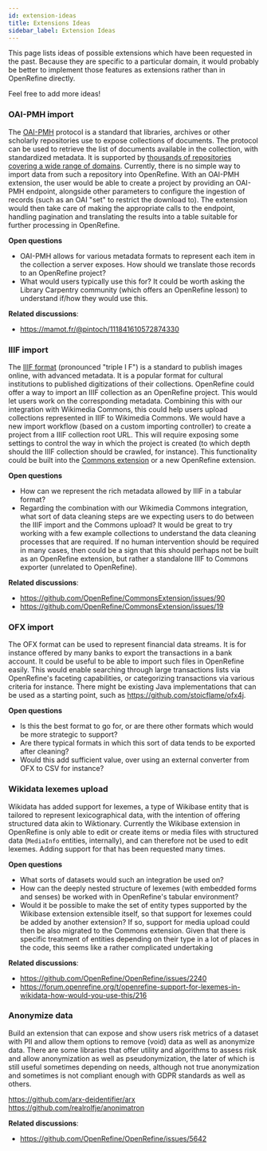 ```yaml
---
id: extension-ideas
title: Extensions Ideas
sidebar_label: Extension Ideas
---
```


This page lists ideas of possible extensions which have been requested in the past.
Because they are specific to a particular domain, it would probably be better to implement those features as extensions rather than in OpenRefine directly.

Feel free to add more ideas!

### OAI-PMH import

The [OAI-PMH](https://www.openarchives.org/pmh/) protocol is a standard that libraries, archives or other scholarly repositories use to expose collections of documents. The protocol can be used to retrieve the list of documents available in the collection, with standardized metadata.
It is supported by [thousands of repositories covering a wide range of domains](http://www.openarchives.org/Register/BrowseSites).
Currently, there is no simple way to import data from such a repository into OpenRefine. With an OAI-PMH extension, the user would be able to create a project by providing an OAI-PMH endpoint, alongside other parameters to configure the ingestion of records (such as an OAI "set" to restrict the download to). The extension would then take care of making the appropriate calls to the endpoint, handling pagination and translating the results into a table suitable for further processing in OpenRefine.

**Open questions**
* OAI-PMH allows for various metadata formats to represent each item in the collection a server exposes. How should we translate those records to an OpenRefine project?
* What would users typically use this for? It could be worth asking the Library Carpentry community (which offers an OpenRefine lesson) to understand if/how they would use this.

**Related discussions**: 
* https://mamot.fr/@pintoch/111841610572874330

### IIIF import

The [IIIF format](https://en.wikipedia.org/wiki/International_Image_Interoperability_Framework) (pronounced "triple I F") is a standard to publish images online, with advanced metadata. It is a popular format for cultural institutions to published digitizations of their collections. OpenRefine could offer a way to import an IIIF collection as an OpenRefine project. This would let users work on the corresponding metadata. Combining this with our integration with Wikimedia Commons, this could help users upload collections represented in IIIF to Wikimedia Commons.
We would have a new import workflow (based on a custom importing controller) to create a project from a IIIF collection root URL. This will require exposing some settings to control the way in which the project is created (to which depth should the IIIF collection should be crawled, for instance). This functionality could be built into the [Commons extension](https://github.com/OpenRefine/CommonsExtension) or a new OpenRefine extension.

**Open questions**
* How can we represent the rich metadata allowed by IIIF in a tabular format?
* Regarding the combination with our Wikimedia Commons integration, what sort of data cleaning steps are we expecting users to do between the IIIF import and the Commons upload? It would be great to try working with a few example collections to understand the data cleaning processes that are required. If no human intervention should be required in many cases, then could be a sign that this should perhaps not be built as an OpenRefine extension, but rather a standalone IIIF to Commons exporter (unrelated to OpenRefine).

**Related discussions**: 
* https://github.com/OpenRefine/CommonsExtension/issues/90
* https://github.com/OpenRefine/CommonsExtension/issues/19

### OFX import

The OFX format can be used to represent financial data streams. It is for instance offered by many banks to export the transactions in a bank account. It could be useful to be able to import such files in OpenRefine easily. This would enable searching through large transactions lists via OpenRefine's faceting capabilities, or categorizing transactions via various criteria for instance.
There might be existing Java implementations that can be used as a starting point, such as https://github.com/stoicflame/ofx4j. 

**Open questions**
* Is this the best format to go for, or are there other formats which would be more strategic to support?
* Are there typical formats in which this sort of data tends to be exported after cleaning?
* Would this add sufficient value, over using an external converter from OFX to CSV for instance?

### Wikidata lexemes upload

Wikidata has added support for lexemes, a type of Wikibase entity that is tailored to represent lexicographical data, with the intention of offering structured data akin to Wiktionary.
Currently the Wikibase extension in OpenRefine is only able to edit or create items or media files with structured data (`MediaInfo` entities, internally), and can therefore not be used to edit lexemes. Adding support for that has been requested many times.

**Open questions**
* What sorts of datasets would such an integration be used on?
* How can the deeply nested structure of lexemes (with embedded forms and senses) be worked with in OpenRefine's tabular environment?
* Would it be possible to make the set of entity types supported by the Wikibase extension extensible itself, so that support for lexemes could be added by another extension? If so, support for media upload could then be also migrated to the Commons extension. Given that there is specific treatment of entities depending on their type in a lot of places in the code, this seems like a rather complicated undertaking

**Related discussions**: 
* https://github.com/OpenRefine/OpenRefine/issues/2240
* https://forum.openrefine.org/t/openrefine-support-for-lexemes-in-wikidata-how-would-you-use-this/216

### Anonymize data

Build an extension that can expose and show users risk metrics of a dataset with PII and allow them options to remove (void) data as well as anonymize data. There are some libraries that offer utility and algorithms to assess risk and allow anonymization as well as pseudonymization, the later of which is still useful sometimes depending on needs, although not true anonymization and sometimes is not compliant enough with GDPR standards as well as others.

https://github.com/arx-deidentifier/arx
https://github.com/realrolfje/anonimatron

**Related discussions**: 
* https://github.com/OpenRefine/OpenRefine/issues/5642
